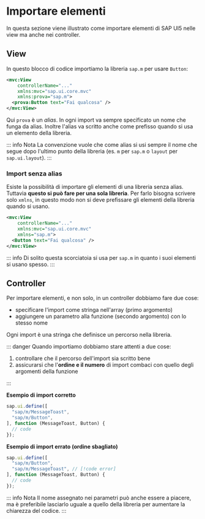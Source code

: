 # Importare elementi

In questa sezione viene illustrato come importare elementi di SAP UI5 nelle view
ma anche nei controller.

## View

In questo blocco di codice importiamo la libreria `sap.m` per usare `Button`:

```xml
<mvc:View
	controllerName="..."
	xmlns:mvc="sap.ui.core.mvc"
	xmlns:prova="sap.m">
  <prova:Button text="Fai qualcosa" />
</mvc:View>
```

Qui `prova` è un _alias_. In ogni import va sempre specificato un nome che funga da alias.
Inoltre l'alias va scritto anche come prefisso quando si usa un elemento della libreria.

::: info Nota
La convenzione vuole che come alias si usi sempre il nome che segue dopo l'ultimo punto della
libreria (es. `m` per `sap.m` o `layout` per `sap.ui.layout`).
:::

### Import senza alias

Esiste la possibilità di importare gli elementi di una libreria senza alias. Tuttavia **questo si può fare per una sola
libreria**. Per farlo bisogna scrivere solo `xmlns`, in questo modo non si deve prefissare gli elementi 
della libreria quando si usano.

```xml
<mvc:View
	controllerName="..."
	xmlns:mvc="sap.ui.core.mvc"
	xmlns="sap.m">
  <Button text="Fai qualcosa" />
</mvc:View>
```

::: info
Di solito questa scorciatoia si usa per `sap.m` in quanto i suoi elementi si usano spesso.
:::


## Controller

Per importare elementi, e non solo, in un controller dobbiamo fare due cose:
- specificare l'import come stringa nell'array (primo argomento)
- aggiungere un parametro alla funzione (secondo argomento) con lo stesso nome

Ogni import è una stringa che definisce un percorso nella libreria.

::: danger
Quando importiamo dobbiamo stare attenti a due cose:

1. controllare che il percorso dell'import sia scritto bene
2. assicurarsi che l'**ordine e il numero** di import combaci con quello degli argomenti
   della funzione

:::

**Esempio di import corretto**


```js
sap.ui.define([
  "sap/m/MessageToast",
  "sap/m/Button",
], function (MessageToast, Button) {
  // code
});
```

**Esempio di import errato (ordine sbagliato)**


```js
sap.ui.define([
  "sap/m/Button",
  "sap/m/MessageToast", // [!code error]
], function (MessageToast, Button) {
  // code
});
```
::: info Nota
Il nome assegnato nei parametri può anche essere a piacere, ma è preferibile
 lasciarlo uguale a quello della libreria per aumentare la chiarezza del codice.
:::